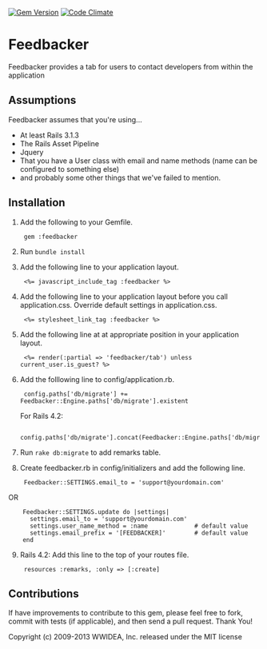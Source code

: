 [![Gem Version](https://badge.fury.io/rb/feedbacker.png)](http://badge.fury.io/rb/feedbacker)
[![Code Climate](https://codeclimate.com/github/wwidea/feedbacker.png)](https://codeclimate.com/github/wwidea/feedbacker)

Feedbacker
==========

Feedbacker provides a tab for users to contact developers from within the application

Assumptions
-----------

Feedbacker assumes that you're using...

*  At least Rails 3.1.3
*  The Rails Asset Pipeline
*  Jquery
*  That you have a User class with email and name methods (name can be configured to something else)
*  and probably some other things that we've failed to mention.

Installation
------------
1. Add the following to your Gemfile.

        gem :feedbacker

2. Run `bundle install`

3. Add the following line to your application layout.

        <%= javascript_include_tag :feedbacker %>

4. Add the following line to your application layout before you call application.css. Override default settings in application.css.

        <%= stylesheet_link_tag :feedbacker %>

5. Add the following line at at appropriate position in your application layout.

        <%= render(:partial => 'feedbacker/tab') unless current_user.is_guest? %>

6. Add the folllowing line to config/application.rb.

        config.paths['db/migrate'] += Feedbacker::Engine.paths['db/migrate'].existent

   For Rails 4.2:
    
        config.paths['db/migrate'].concat(Feedbacker::Engine.paths['db/migrate'].existent)
    
7. Run `rake db:migrate` to add remarks table.

8. Create feedbacker.rb in config/initializers and add the following line.

        Feedbacker::SETTINGS.email_to = 'support@yourdomain.com'
    
  OR
  
        Feedbacker::SETTINGS.update do |settings|
          settings.email_to = 'support@yourdomain.com'
          settings.user_name_method = :name             # default value
          settings.email_prefix = '[FEEDBACKER]'        # default value
        end

9. Rails 4.2: Add this line to the top of your routes file.

        resources :remarks, :only => [:create]

Contributions
-------------

If have improvements to contribute to this gem, please feel free to fork, commit with tests (if applicable), and then send a pull request. Thank You!

Copyright (c) 2009-2013 WWIDEA, Inc. released under the MIT license
